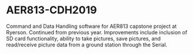 # AER813-CDH2019
Command and Data Handling software for AER813 capstone project at Ryerson. Continued from previous year. Improvements include inclusion of SD card functionality, ability to take pictures, save pictures, and read/receive picture data from a ground station through the Serial. 
